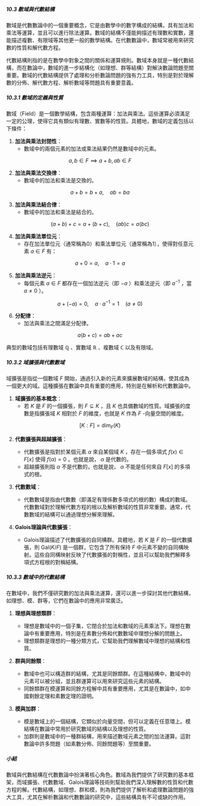 ##### 10.3 數域與代數結構

數域是代數數論中的一個重要概念，它是由數學中的數字構成的結構，具有加法和乘法等運算，並且可以進行除法運算。數域的結構不僅能夠描述有理數和實數，還能描述複數、有限域等其他更一般的數學結構。在代數數論中，數域常被用來研究數的性質和解代數方程。

代數結構則指的是在數學中對象之間的關係和運算規則。數域本身就是一種代數結構，而在數論中，數域的進一步結構化（如理想、群等結構）對解決數論問題至關重要。數域的代數結構提供了處理和分析數論問題的強有力工具，特別是對於理解數的分佈、解代數方程、解析數域等問題具有重要意義。

##### 10.3.1 數域的定義與性質

數域（Field）是一個數學結構，包含兩種運算：加法與乘法。這些運算必須滿足一定的公理，使得它具有類似有理數、實數等的性質。具體地，數域的定義包括以下條件：

1. **加法與乘法封閉性**：
   - 數域中的兩個元素的加法或乘法結果仍然是數域中的元素。
   
```math
a, b \in F \implies a + b, ab \in F
```


2. **加法與乘法交換律**：
   - 數域中的加法和乘法是交換的。
   
```math
a + b = b + a, \quad ab = ba
```


3. **加法與乘法結合律**：
   - 數域中的加法和乘法是結合的。
   
```math
(a + b) + c = a + (b + c), \quad (ab)c = a(bc)
```


4. **加法與乘法單位元**：
   - 存在加法單位元（通常稱為0）和乘法單位元（通常稱為1），使得對任意元素  $`a \in F`$  有：
   
```math
a + 0 = a, \quad a \cdot 1 = a
```


5. **加法與乘法逆元**：
   - 每個元素  $`a \in F`$  都存在一個加法逆元（即  $`-a`$ ）和乘法逆元（即  $`a^{-1}`$ ，當  $`a \neq 0`$ ）。
   
```math
a + (-a) = 0, \quad a \cdot a^{-1} = 1 \quad (a \neq 0)
```


6. **分配律**：
   - 加法與乘法之間滿足分配律。
   
```math
a(b + c) = ab + ac
```


典型的數域包括有理數域  $`\mathbb{Q}`$ 、實數域  $`\mathbb{R}`$ 、複數域  $`\mathbb{C}`$  以及有限域。

##### 10.3.2 域擴張與代數數域

域擴張是指從一個數域  $`F`$  開始，通過引入新的元素來擴展數域的結構，使其成為一個更大的域。這種擴張在數論中具有重要的應用，特別是在解析和代數數論中。

1. **域擴張的基本概念**：
   - 若  $`K`$  是  $`F`$  的一個擴張，則  $`F \subseteq K`$ ，且  $`K`$  也具備數域的性質。域擴張的度數是指擴張域  $`K`$  相對於  $`F`$  的維度，也就是  $`K`$  作為  $`F`$ -向量空間的維度。
   
```math
[K : F] = \text{dim}_F(K)
```


2. **代數擴張與超越擴張**：
   - 代數擴張是指對於某個元素  $`\alpha`$  來自某個域  $`K`$ ，存在一個多項式  $`f(x) \in F[x]`$  使得  $`f(\alpha) = 0`$ 。也就是說， $`\alpha`$  是代數的。
   - 超越擴張則指  $`\alpha`$  不是代數的，也就是說， $`\alpha`$  不能是任何來自  $`F[x]`$  的多項式的根。

3. **代數數域**：
   - 代數數域是指由代數數（即滿足有理係數多項式的根的數）構成的數域。代數數域對於理解代數方程的根以及解析數域的性質非常重要。通常，代數數域的結構可以通過理想分解來理解。

4. **Galois理論與代數擴張**：
   - Galois理論描述了代數擴張的自同構群。具體地，若  $`K`$  是  $`F`$  的一個代數擴張，則  $`\text{Gal}(K/F)`$  是一個群，它包含了所有保持  $`F`$  中元素不變的自同構映射。這些自同構映射反映了代數擴張的對稱性，並且可以幫助我們解釋多項式方程根的對稱結構。

##### 10.3.3 數域中的代數結構

在數域中，我們不僅研究數的加法與乘法運算，還可以進一步探討其他代數結構，如理想、模、群等，它們在數論中的應用非常廣泛。

1. **理想與理想類群**：
   - 理想是數域中的一個子集，它閉合於加法和數域的元素乘法下。理想在數論中有重要應用，特別是在素數分佈和代數數域中理想分解的問題上。
   - 理想類群是理想的一種分類方式，它幫助我們理解數域中理想的結構和性質。

2. **群與同餘類**：
   - 數域中也可以構造群的結構，尤其是同餘類群。在這種結構中，數域中的元素可以被分組，並且群運算可以用來研究這些元素的結構。
   - 同餘類群在模運算和同餘方程解中具有重要應用，尤其是在數論中，如中國剩餘定理和素數定理的證明。

3. **模與加群**：
   - 模是數域上的一個結構，它類似於向量空間，但可以定義在任意環上。模結構在數論中常用於研究數域的結構以及理想的性質。
   - 加群則是數域中的一種群結構，用來描述數域元素之間的加法運算。這對數論中許多問題（如素數分佈、同餘問題等）至關重要。

##### 小結

數域與代數結構在代數數論中扮演著核心角色。數域為我們提供了研究數的基本框架，而域擴張、代數數域、Galois理論等技術則幫助我們深入理解數的性質和代數方程的解。代數結構，如理想、群和模，則為我們提供了解析和處理數論問題的強大工具，尤其在解析數論和代數數論的研究中，這些結構具有不可或缺的作用。